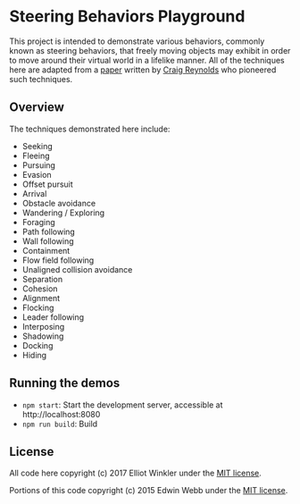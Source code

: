 # Steering Behaviors Playground

This project is intended to demonstrate various behaviors, commonly known as
steering behaviors, that freely moving objects may exhibit in order to move
around their virtual world in a lifelike manner. All of the techniques here are
adapted from a [paper][reynolds-99] written by [Craig Reynolds][craig-reynolds]
who pioneered such techniques.

[reynolds-99]: http://www.red3d.com/cwr/papers/1999/gdc99steer.pdf
[craig-reynolds]: http://www.red3d.com/cwr/

## Overview

The techniques demonstrated here include:

* Seeking
* Fleeing
* Pursuing
* Evasion
* Offset pursuit
* Arrival
* Obstacle avoidance
* Wandering / Exploring
* Foraging
* Path following
* Wall following
* Containment
* Flow field following
* Unaligned collision avoidance
* Separation
* Cohesion
* Alignment
* Flocking
* Leader following
* Interposing
* Shadowing
* Docking
* Hiding

## Running the demos

* `npm start`: Start the development server, accessible at http://localhost:8080
* `npm run build`: Build

## License

All code here copyright (c) 2017 Elliot Winkler under the [MIT license](LICENSE).

Portions of this code copyright (c) 2015 Edwin Webb under the [MIT license](LICENSE).
